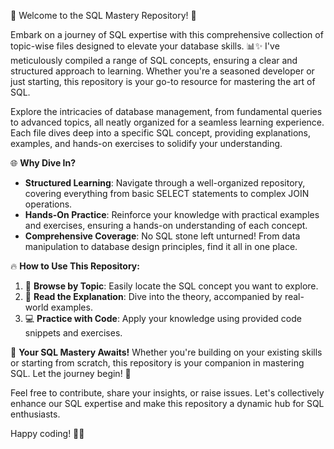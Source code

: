 🚀 Welcome to the SQL Mastery Repository! 🚀

Embark on a journey of SQL expertise with this comprehensive collection of topic-wise files designed to elevate your database skills. 📊✨ I've meticulously compiled a range of SQL concepts, ensuring a clear and structured approach to learning. Whether you're a seasoned developer or just starting, this repository is your go-to resource for mastering the art of SQL.

Explore the intricacies of database management, from fundamental queries to advanced topics, all neatly organized for a seamless learning experience. Each file dives deep into a specific SQL concept, providing explanations, examples, and hands-on exercises to solidify your understanding.

🌐 **Why Dive In?**
- **Structured Learning**: Navigate through a well-organized repository, covering everything from basic SELECT statements to complex JOIN operations.
- **Hands-On Practice**: Reinforce your knowledge with practical examples and exercises, ensuring a hands-on understanding of each concept.
- **Comprehensive Coverage**: No SQL stone left unturned! From data manipulation to database design principles, find it all in one place.

🔥 **How to Use This Repository:**
1. 📂 **Browse by Topic**: Easily locate the SQL concept you want to explore.
2. 📖 **Read the Explanation**: Dive into the theory, accompanied by real-world examples.
3. 💻 **Practice with Code**: Apply your knowledge using provided code snippets and exercises.

🌈 **Your SQL Mastery Awaits!**
Whether you're building on your existing skills or starting from scratch, this repository is your companion in mastering SQL. Let the journey begin! 🚀

Feel free to contribute, share your insights, or raise issues. Let's collectively enhance our SQL expertise and make this repository a dynamic hub for SQL enthusiasts.

Happy coding! 🎉✨
